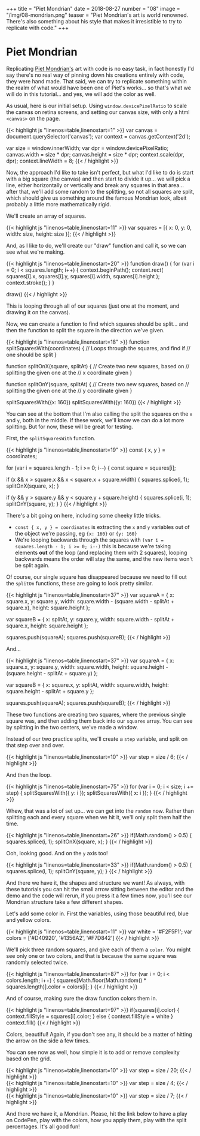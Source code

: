 +++
title = "Piet Mondrian"
date = 2018-08-27
number = "08"
image = "/img/08-mondrian.png"
teaser = "Piet Mondrian's art is world renowned. There's also something about his style that makes it irresistible to try to replicate with code."
+++

# Piet Mondrian

Replicating [Piet Mondrian's](https://en.wikipedia.org/wiki/Piet_Mondrian) art with code is no easy task, in fact honestly I'd say there's no real way of pinning down his creations entirely with code, they were hand made. That said, we can try to replicate something within the realm of what would have been one of Piet's works... so that's what we will do in this tutorial... and yes, we will add the color as well.

As usual, here is our initial setup. Using `window.devicePixelRatio` to scale the canvas on retina screens, and setting our canvas size, with only a html `<canvas>` on the page.

<div class="tmd-trigger" data-from="0">
{{< highlight js "linenos=table,linenostart=1" >}}
var canvas = document.querySelector('canvas');
var context = canvas.getContext('2d');

var size = window.innerWidth;
var dpr = window.devicePixelRatio;
canvas.width = size * dpr;
canvas.height = size * dpr;
context.scale(dpr, dpr);
context.lineWidth = 8;
{{< / highlight >}}
</div>

Now, the approach I'd like to take isn't perfect, but what I'd like to do is start with a big square (the canvas) and then start to divide it up... we will pick a line, either horizontally or vertically and break any squares in that area... after that, we'll add some random to the splitting, so not all squares are split, which should give us something around the famous Mondrian look, albeit probably a little more mathematically rigid.

We'll create an array of squares.

<div class="tmd-trigger" data-from="11">
{{< highlight js "linenos=table,linenostart=11" >}}
var squares = [{
    x: 0,
    y: 0,
    width: size,
    height: size
  }];
{{< / highlight >}}
</div>

And, as I like to do, we'll create our "draw" function and call it, so we can see what we're making.

<div class="tmd-trigger" data-from="20">
{{< highlight js "linenos=table,linenostart=20" >}}
function draw() {
  for (var i = 0; i < squares.length; i++) {
    context.beginPath();
    context.rect(
      squares[i].x,
      squares[i].y,
      squares[i].width,
      squares[i].height
    );
    context.stroke();
  }
}

draw()
{{< / highlight >}}
</div>

This is looping through all of our squares (just one at the moment, and drawing it on the canvas). 

Now, we can create a function to find which squares should be split... and then the function to split the square in the direction we've given.

<div class="tmd-trigger" data-from="18" data-to="19">
{{< highlight js "linenos=table,linenostart=18" >}}
function splitSquaresWith(coordinates) {
  // Loops through the squares, and find if
  // one should be split
}

function splitOnX(square, splitAt) {
  // Create two new squares, based on
  // splitting the given one at the 
  // x coordinate given
}

function splitOnY(square, splitAt) {
  // Create two new squares, based on
  // splitting the given one at the
  // y coordinate given
}

splitSquaresWith({x: 160})
splitSquaresWith({y: 160})
{{< / highlight >}}
</div>

You can see at the bottom that I'm also calling the split the squares on the `x` and `y`, both in the middle. If these work, we'll know we can do a lot more splitting. But for now, these will be great for testing.

First, the `splitSquaresWith` function.

<div class="tmd-trigger" data-from="19" data-to="21" data-indent="1">
{{< highlight js "linenos=table,linenostart=19" >}}
const { x, y } = coordinates;

for (var i = squares.length - 1; i >= 0; i--) {
  const square = squares[i];
  
  if (x && x > square.x && x < square.x + square.width) {
    squares.splice(i, 1);
    splitOnX(square, x);
  }

  if (y && y > square.y && y < square.y + square.height) {
    squares.splice(i, 1);
    splitOnY(square, y);
  }
}
{{< / highlight >}}
</div>

There's a bit going on here, including some cheeky little tricks.

- `const { x, y } = coordinates` is extracting the `x` and `y` variables out of the object we're passing, eg `{x: 160}` or `{y: 160}`
- We're looping backwards through the squares with `(var i = squares.length - 1; i >= 0; i--)` this is because we're taking elements **out** of the loop (and replacing them with 2 squares), looping backwards means the order will stay the same, and the new items won't be split again.

Of course, our single square has disappeared because we need to fill out the `splitOn` functions, these are going to look pretty similar.

<div class="tmd-trigger" data-from="37" data-to="40" data-indent="1">
{{< highlight js "linenos=table,linenostart=37" >}}
var squareA = {
  x: square.x,
  y: square.y,
  width: square.width - (square.width - splitAt + square.x),
  height: square.height
};

var squareB = {
  x: splitAt,
  y: square.y,
  width: square.width - splitAt + square.x,
  height: square.height
};

squares.push(squareA);
squares.push(squareB);
{{< / highlight >}}
</div>

And...

<div class="tmd-trigger" data-from="56" data-to="59" data-indent="1">
{{< highlight js "linenos=table,linenostart=37" >}}
var squareA = {
  x: square.x,
  y: square.y,
  width: square.width,
  height: square.height - (square.height - splitAt + square.y)
};

var squareB = {
  x: square.x,
  y: splitAt,
  width: square.width,
  height: square.height - splitAt + square.y
};

squares.push(squareA);
squares.push(squareB);
{{< / highlight >}}
</div>

These two functions are creating two squares, where the previous single square was, and then adding them back into our `squares` array. You can see by splitting in the two centers, we've made a window.

Instead of our two practice splits, we'll create a `step` variable, and split on that step over and over.

<div class="tmd-trigger" data-from="10" data-to="10">
{{< highlight js "linenos=table,linenostart=10" >}}
var step = size / 6;
{{< / highlight >}}
</div>

And then the loop.

<div class="tmd-trigger" data-from="75" data-to="77">
{{< highlight js "linenos=table,linenostart=75" >}}
for (var i = 0; i < size; i += step) {
  splitSquaresWith({ y: i });
  splitSquaresWith({ x: i });
}
{{< / highlight >}}
</div>

Whew, that was a lot of set up... we can get into the `random` now. Rather than splitting each and every square when we hit it, we'll only split them half the time.

<div class="tmd-trigger" data-from="26" data-to="28" data-indent="3">
{{< highlight js "linenos=table,linenostart=26" >}}
if(Math.random() > 0.5) {
  squares.splice(i, 1);
  splitOnX(square, x); 
}
{{< / highlight >}}
</div>

Ooh, looking good. And on the `y` axis too!

<div class="tmd-trigger" data-from="33" data-to="35" data-indent="3">
{{< highlight js "linenos=table,linenostart=33" >}}
if(Math.random() > 0.5) {
  squares.splice(i, 1);
  splitOnY(square, y); 
}
{{< / highlight >}}
</div>

And there we have it, the shapes and structure we want! As always, with these tutorials you can hit the small arrow sitting between the editor and the demo and the code will rerun, if you press it a few times now, you'll see our Mondrian structure take a few different shapes.

Let's add some color in. First the variables, using those beautiful red, blue and yellow colors.

<div class="tmd-trigger" data-from="11" data-to="11">
{{< highlight js "linenos=table,linenostart=11" >}}
var white = '#F2F5F1';
var colors = ['#D40920', '#1356A2', '#F7D842']
{{< / highlight >}}
</div>

We'll pick three random squares, and give each of them a `color`. You might see only one or two colors, and that is because the same square was randomly selected twice.

<div class="tmd-trigger" data-from="87" data-to="87" data-indent="1">
{{< highlight js "linenos=table,linenostart=87" >}}
for (var i = 0; i < colors.length; i++) {
  squares[Math.floor(Math.random() * squares.length)].color = colors[i];
}
{{< / highlight >}}
</div>

And of course, making sure the draw function colors them in.

<div class="tmd-trigger" data-from="98" data-to="98" data-indent="2">
{{< highlight js "linenos=table,linenostart=97" >}}
if(squares[i].color) {
  context.fillStyle = squares[i].color;
} else {
  context.fillStyle = white
}
context.fill()
{{< / highlight >}}
</div>

Colors, beautiful! Again, if you don't see any, it should be a matter of hitting the arrow on the side a few times.

You can see now as well, how simple it is to add or remove complexity based on the grid.

<div class="tmd-trigger" data-from="10" data-to="11">
{{< highlight js "linenos=table,linenostart=10" >}}
var step = size / 20;
{{< / highlight >}}
</div>

<div class="tmd-trigger" data-from="10" data-to="11">
{{< highlight js "linenos=table,linenostart=10" >}}
var step = size / 4;
{{< / highlight >}}
</div>

<div class="tmd-trigger" data-from="10" data-to="11">
{{< highlight js "linenos=table,linenostart=10" >}}
var step = size / 7;
{{< / highlight >}}
</div>

And there we have it, a Mondrian. Please, hit the link below to have a play on CodePen, play with the colors, how you apply them, play with the split percentages. It's all good fun!
